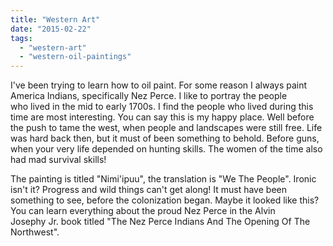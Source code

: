 ```yaml
---
title: "Western Art"
date: "2015-02-22"
tags:
  - "western-art"
  - "western-oil-paintings"
---
```


I've been trying to learn how to oil paint. For some reason I always paint America Indians, specifically Nez Perce. I like to portray the people who lived in the mid to early 1700s. I find the people who lived during this time are most interesting. You can say this is my happy place. Well before the push to tame the west, when people and landscapes were still free. Life was hard back then, but it must of been something to behold. Before guns, when your very life depended on hunting skills. The women of the time also had mad survival skills!

The painting is titled "Nimi'ipuu", the translation is "We The People". Ironic isn't it? Progress and wild things can't get along! It must have been something to see, before the colonization began. Maybe it looked like this? You can learn everything about the proud Nez Perce in the Alvin Josephy Jr. book titled "The Nez Perce Indians And The Opening Of The Northwest".
